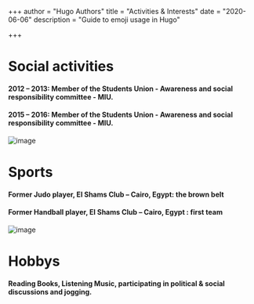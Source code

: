 +++
author = "Hugo Authors"
title = "Activities & Interests"
date = "2020-06-06"
description = "Guide to emoji usage in Hugo"

+++


# Social activities


#### 2012 – 2013: Member of the Students Union - Awareness and social responsibility committee - MIU.
#### 2015 – 2016: Member of the Students Union - Awareness and social responsibility committee - MIU.

![image](https://i.imgur.com/xelP19B.png)

# Sports 

#### Former Judo player, El Shams Club – Cairo, Egypt: the brown belt 
#### Former Handball player, El Shams Club – Cairo, Egypt : first team

![image](https://i.imgur.com/hzQlWde.png)


# Hobbys

#### Reading Books, Listening Music, participating in political & social discussions and jogging.